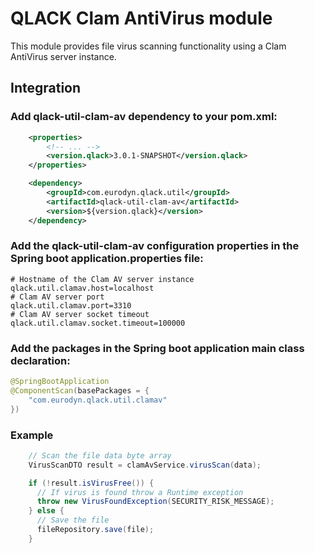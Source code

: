 # QLACK Clam AntiVirus module

This module provides file virus scanning functionality using a Clam AntiVirus server instance.

## Integration

### Add qlack-util-clam-av dependency to your pom.xml:

```xml
    <properties>
        <!-- ... -->
        <version.qlack>3.0.1-SNAPSHOT</version.qlack>
    </properties>

    <dependency>
        <groupId>com.eurodyn.qlack.util</groupId>
        <artifactId>qlack-util-clam-av</artifactId>
        <version>${version.qlack}</version>
    </dependency>
```

### Add the qlack-util-clam-av configuration properties in the Spring boot application.properties file:
```properties
# Hostname of the Clam AV server instance
qlack.util.clamav.host=localhost
# Clam AV server port
qlack.util.clamav.port=3310
# Clam AV server socket timeout
qlack.util.clamav.socket.timeout=100000
```

### Add the packages in the Spring boot application main class declaration:

```java
@SpringBootApplication
@ComponentScan(basePackages = {
    "com.eurodyn.qlack.util.clamav"
})
```

### Example
```java
    // Scan the file data byte array
    VirusScanDTO result = clamAvService.virusScan(data);

    if (!result.isVirusFree()) {
      // If virus is found throw a Runtime exception
      throw new VirusFoundException(SECURITY_RISK_MESSAGE);
    } else {
      // Save the file
      fileRepository.save(file);
    }
```
